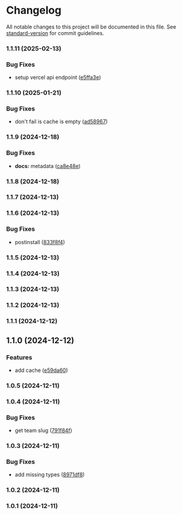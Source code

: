 # Changelog

All notable changes to this project will be documented in this file. See [standard-version](https://github.com/conventional-changelog/standard-version) for commit guidelines.

### 1.1.11 (2025-02-13)


### Bug Fixes

* setup vercel api endpoint ([e5ffa3e](https://github.com/vercel-labs/vercel-open/commit/e5ffa3ec7c81f1d8058dc89ae2d24013be251338))

### 1.1.10 (2025-01-21)


### Bug Fixes

* don't fail is cache is empty ([ad58967](https://github.com/vercel-labs/vercel-open/commit/ad58967b7f00150cd7e44e7be250ef46c5882341))

### 1.1.9 (2024-12-18)


### Bug Fixes

* **docs:** metadata ([ca8e48e](https://github.com/vercel-labs/vercel-open/commit/ca8e48ec99ed51572052a21000d09e15a6e3ceeb))

### 1.1.8 (2024-12-18)

### 1.1.7 (2024-12-13)

### 1.1.6 (2024-12-13)


### Bug Fixes

* postinstall ([833f8f4](https://github.com/vercel-labs/vercel-open/commit/833f8f49aa37f13e3ce9e087f30f17ba74f9729c))

### 1.1.5 (2024-12-13)

### 1.1.4 (2024-12-13)

### 1.1.3 (2024-12-13)

### 1.1.2 (2024-12-13)

### 1.1.1 (2024-12-12)

## 1.1.0 (2024-12-12)


### Features

* add cache ([e59da60](https://github.com/vercel-labs/vercel-open/commit/e59da6059afaf46d3f1fef1b3108cb917949a2a8))

### 1.0.5 (2024-12-11)

### 1.0.4 (2024-12-11)


### Bug Fixes

* get team slug ([791f84f](https://github.com/vercel-labs/vercel-open/commit/791f84fa106ca3b29b5f0f695af391c3aa854794))

### 1.0.3 (2024-12-11)


### Bug Fixes

* add missing types ([8971df8](https://github.com/vercel-labs/vercel-open/commit/8971df8eb26739245fc4def46df4b710847f7f1b))

### 1.0.2 (2024-12-11)

### 1.0.1 (2024-12-11)
